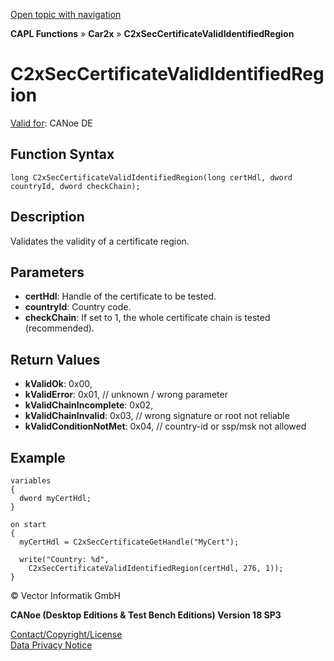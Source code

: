 [Open topic with navigation](../../../../../CANoeDEFamily.htm#Topics/CAPLFunctions/Car2x/Functions/CAPLfunctionC2xSecCertificateValidIdentifiedRegion.md)

**CAPL Functions** » **Car2x** » **C2xSecCertificateValidIdentifiedRegion**

# C2xSecCertificateValidIdentifiedRegion

[Valid for](../../../Shared/FeatureAvailability.md): CANoe DE

## Function Syntax

```plaintext
long C2xSecCertificateValidIdentifiedRegion(long certHdl, dword countryId, dword checkChain);
```

## Description

Validates the validity of a certificate region.

## Parameters

- **certHdl**: Handle of the certificate to be tested.
- **countryId**: Country code.
- **checkChain**: If set to 1, the whole certificate chain is tested (recommended).

## Return Values

- **kValidOk**: 0x00,
- **kValidError**: 0x01, // unknown / wrong parameter
- **kValidChainIncomplete**: 0x02,
- **kValidChainInvalid**: 0x03, // wrong signature or root not reliable
- **kValidConditionNotMet**: 0x04, // country-id or ssp/msk not allowed

## Example

```plaintext
variables
{
  dword myCertHdl;
}

on start
{
  myCertHdl = C2xSecCertificateGetHandle("MyCert");

  write("Country: %d",
    C2xSecCertificateValidIdentifiedRegion(certHdl, 276, 1));
}
```

© Vector Informatik GmbH

**CANoe (Desktop Editions & Test Bench Editions) Version 18 SP3**

[Contact/Copyright/License](../../../Shared/ContactCopyrightLicense.md)  
[Data Privacy Notice](https://www.vector.com/int/en/company/get-info/privacy-policy/)